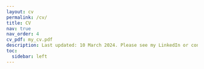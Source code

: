 ```yaml
---
layout: cv
permalink: /cv/
title: CV
nav: true
nav_order: 4
cv_pdf: my_cv.pdf
description: Last updated: 10 March 2024. Please see my LinkedIn or contact me for an up-to-date CV.
toc:
  sidebar: left
---
```

